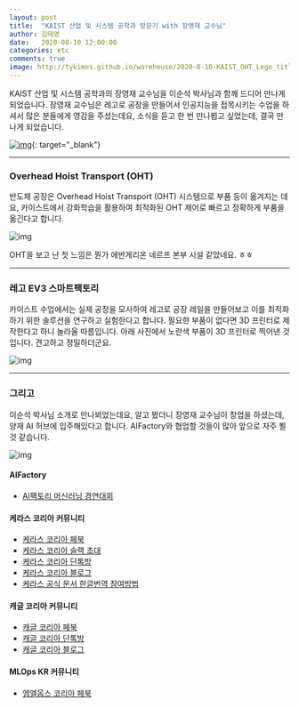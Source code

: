 ```yaml
---
layout: post
title:  "KAIST 산업 및 시스템 공학과 방문기 with 장영재 교수님"
author: 김태영 
date:   2020-08-10 12:00:00
categories: etc
comments: true
image: http://tykimos.github.io/warehouse/2020-8-10-KAIST_OHT_Lego_title1.png
---
```


KAIST 산업 및 시스템 공학과의 장영재 교수님을 이순석 박사님과 함께 드디어 만나게 되었습니다. 장영재 교수님은 레고로 공장을 만들어서 인공지능을 접목시키는 수업을 하셔서 많은 분들에게 영감을 주셨는데요, 소식을 듣고 한 번 만나뵙고 싶었는데, 결국 만나게 되었습니다.

[![img](http://tykimos.github.io/warehouse/2020-8-10-KAIST_OHT_Lego_title1.png)](https://youtu.be/Q-Tw5WulB1c){: target="_blank"}

---
### Overhead Hoist Transport (OHT)

반도체 공장은 Overhead Hoist Transport (OHT) 시스템으로 부품 등이 옮겨지는 데요, 카이스트에서 강화학습을 활용하여 최적화된 OHT 제어로 빠르고 정확하게 부품을 옮긴다고 합니다.

![img](http://tykimos.github.io/warehouse/2020-8-10-KAIST_OHT_Lego_1.png)

OHT을 보고 난 첫 느낌은 뭔가 에반게리온 네르프 본부 시설 같았네요. ㅎㅎ

---
### 레고 EV3 스마트팩토리

카이스트 수업에서는 실제 공정을 모사하여 레고로 공장 레일을 만들어보고 이를 최적화하기 위한 솔루션을 연구하고 실험한다고 합니다. 필요햔 부품이 없다면 3D 프린터로 제작한다고 하니 놀라울 따름입니다. 아래 사진에서 노란색 부품이 3D 프린터로 찍어낸 것입니다. 견고하고 정밀하더군요.

![img](http://tykimos.github.io/warehouse/2020-8-10-KAIST_OHT_Lego_2_1.jpg)

---
### 그리고

이순석 박사님 소개로 만나뵈었는데요, 알고 봤더니 장영재 교수님이 창업을 하셨는데, 양재 AI 허브에 입주해있다고 합니다. AIFactory와 협업할 것들이 많아 앞으로 자주 뵐 것 같습니다.

![img](http://tykimos.github.io/warehouse/2020-8-10-KAIST_OHT_Lego_3.jpg)

#### AIFactory

* [AI팩토리 머신러닝 경연대회](http://aifactory.space)

#### 케라스 코리아 커뮤니티

* [케라스 코리아 페북](https://www.facebook.com/groups/KerasKorea/)
* [케라스 코리아 슬랙 초대](https://join.slack.com/t/keraskorea/shared_invite/enQtNTUzMTUxMzIyMzg4LWQ3YmQ1YTdmNTYxOTAwZTExNmFmOGM3M2QyMjIyNzYwYTY2YTY2ZjBlNDNlZDdmMTU0NGVjYzFkMWYxNzE0ZDA)
* [케라스 코리아 단톡방](https://open.kakao.com/o/g93MSBV)
* [케라스 코리아 블로그](http://keraskorea.github.io)
* [케라스 공식 문서 한글번역 참여방법](https://tykimos.github.io/2019/02/06/Contribution_of_Keras_Document_to_Korean_Translation/)

#### 캐글 코리아 커뮤니티

* [캐글 코리아 페북](https://www.facebook.com/groups/KaggleKoreaOpenGroup/)
* [캐글 코리아 단톡방](https://open.kakao.com/o/gP24T89)
* [캐글 코리아 블로그](https://kaggle-kr.tistory.com/)

#### MLOps KR 커뮤니티

* [엠엘옵스 코리아 페북](https://www.facebook.com/groups/MLOpsKR/)
